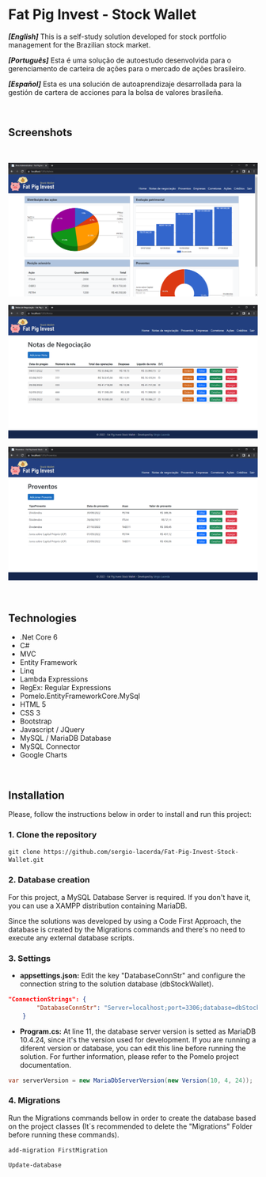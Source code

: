 # Fat Pig Invest - Stock Wallet

_**[English]**_ This is a self-study solution developed for stock portfolio management for the Brazilian stock market. 

_**[Português]**_ Esta é uma solução de autoestudo desenvolvida para o gerenciamento de carteira de ações para o mercado de ações brasileiro. 

_**[Español]**_ Esta es una solución de autoaprendizaje desarrollada para la gestión de cartera de acciones para la bolsa de valores brasileña.

<br />

## Screenshots 
<br />

![Fat Pig Invest - Stock Wallet Main Page](https://github.com/sergio-lacerda/Fat-Pig-Invest-Stock-Wallet/blob/master/Preview/Index.png "Fat Pig Invest - Stock Wallet Main Page")

![Fat Pig Invest - Stock Wallet Orders](https://github.com/sergio-lacerda/Fat-Pig-Invest-Stock-Wallet/blob/master/Preview/NotasDeNegociacao.png "Fat Pig Invest - Stock Wallet Orders")

![Fat Pig Invest - Stock Wallet Earnings](https://github.com/sergio-lacerda/Fat-Pig-Invest-Stock-Wallet/blob/master/Preview/Proventos.png "Fat Pig Invest - Stock Wallet Earnings")

<br />

## Technologies 

- .Net Core 6
- C#
- MVC
- Entity Framework
- Linq
- Lambda Expressions
- RegEx: Regular Expressions
- Pomelo.EntityFrameworkCore.MySql
- HTML 5
- CSS 3
- Bootstrap
- Javascript / JQuery
- MySQL / MariaDB Database
- MySQL Connector
- Google Charts

<br />

## Installation

Please, follow the instructions below in order to install and run this project:

    
### 1. Clone the repository

```console
git clone https://github.com/sergio-lacerda/Fat-Pig-Invest-Stock-Wallet.git
```

   
### 2. Database creation

For this project, a MySQL Database Server is required. If you don't have it, you can use a XAMPP distribution containing MariaDB.

Since the solutions was developed by using a Code First Approach, the database is created by the Migrations commands and there's no need to execute any external database scripts.

   
### 3. Settings

- **appsettings.json:** Edit the key "DatabaseConnStr" and configure the connection string to the solution database (dbStockWallet).

```json
"ConnectionStrings": {
        "DatabaseConnStr": "Server=localhost;port=3306;database=dbStockWallet;uid=root;password=''"
    }
```

- **Program.cs:** At line 11, the database server version is setted as MariaDB 10.4.24, since it's the version used for development. If you are running a diferent version or database, you can edit this line before running the solution. For further information, please refer to the Pomelo project documentation.

```csharp
var serverVersion = new MariaDbServerVersion(new Version(10, 4, 24));
```


### 4. Migrations

Run the Migrations commands bellow in order to create the database based on the project classes (It´s recommended to delete the "Migrations" Folder before running these commands).

```console
add-migration FirstMigration
```
```console
Update-database
```